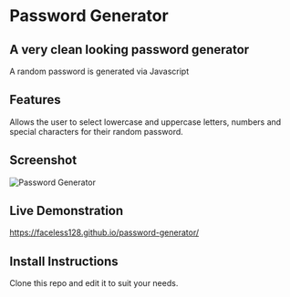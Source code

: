 # Password Generator
## A very clean looking password generator

A random password is generated via Javascript

## Features

Allows the user to select lowercase and uppercase letters, numbers and special characters for their random password.

## Screenshot

![Password Generator](https://faceless128.github.io/password-generator/screenshot.png)

## Live Demonstration

https://faceless128.github.io/password-generator/

## Install Instructions

Clone this repo and edit it to suit your needs.
